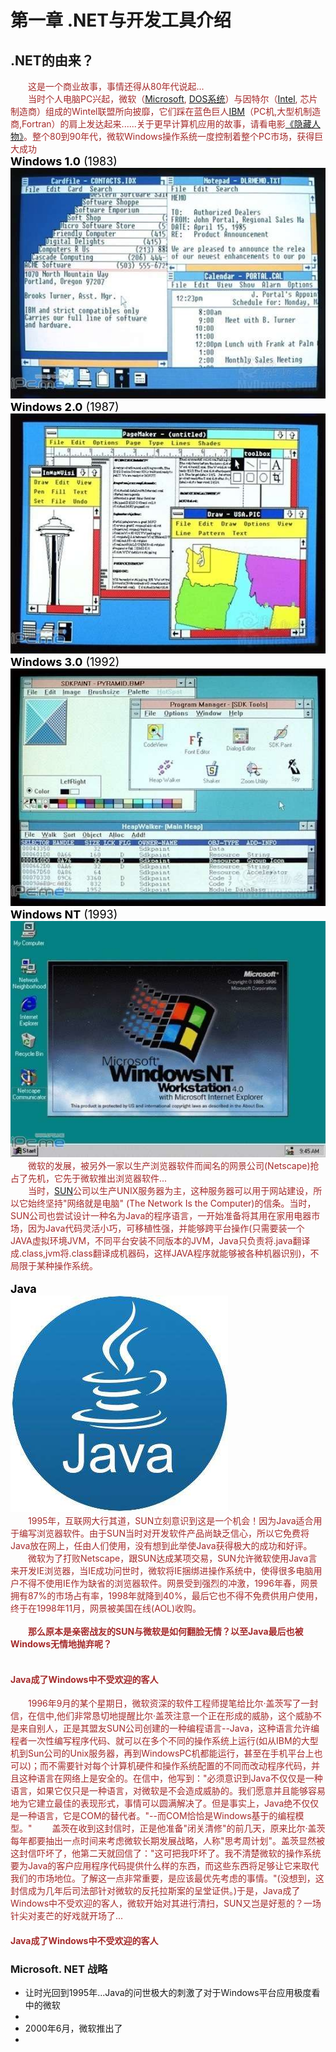 # **第一章  .NET与开发工具介绍**

## **.NET的由来**？
&emsp;&emsp;<font color = Brown>这是一个商业故事，事情还得从80年代说起...<br>
&emsp;&emsp;当时个人电脑PC兴起，微软（[Microsoft], [DOS系统]）与因特尔（[Intel], 芯片制造商）组成的Wintel联盟所向披靡，它们踩在蓝色巨人[IBM]（PC机,大型机制造商,Fortran）的肩上发达起来......关于更早计算机应用的故事，请看电影[《隐藏人物》]。整个80到90年代，微软Windows操作系统一度控制着整个PC市场，获得巨大成功
 <br><font color = black size =4> **Windows 1.0** (1983) </font> <br>![](./img/1.jpg) 
 <br><font color = black size =4> **Windows 2.0** (1987) </font> <br>![](./img/2.jpg) 
 <br><font color = black size =4> **Windows 3.0** (1992) </font> <br>![](./img/3.jpg) 
 <br><font color = black size =4> **Windows NT** (1993)  </font> <br>![](./img/5.jpg) 
<br>
&emsp;&emsp;微软的发展，被另外一家以生产浏览器软件而闻名的网景公司(Netscape)抢占了先机，它先于微软推出浏览器软件...<br>
&emsp;&emsp;当时，[SUN]公司以生产UNIX服务器为主，这种服务器可以用于网站建设，所以它始终坚持"网络就是电脑"
(The Network Is the Computer)的信条。当时，SUN公司也尝试设计一种名为Java的程序语言，一开始准备将其用在家用电器市场，因为Java代码灵活小巧，可移植性强，并能够跨平台操作(只需要装一个JAVA虚拟环境JVM，不同平台安装不同版本的JVM，Java只负责将.java翻译成.class,jvm将.class翻译成机器码，这样JAVA程序就能够被各种机器识别)，不局限于某种操作系统。
 <br><br><font color = black size =4> **Java**</font> <br>![](./img/java.jpg) <br>
&emsp;&emsp;1995年，互联网大行其道，SUN立刻意识到这是一个机会！因为Java适合用于编写浏览器软件。由于SUN当时对开发软件产品尚缺乏信心，所以它免费将Java放在网上，任由人们使用，没有想到此举使Java获得极大的成功和好评。<br>
&emsp;&emsp;微软为了打败Netscape，跟SUN达成某项交易，SUN允许微软使用Java言来开发IE浏览器，当IE成功问世时，微软将IE捆绑进操作系统中，使得很多电脑用户不得不使用IE作为缺省的浏览器软件。网景受到强烈的冲激，1996年春，网景拥有87%的市场占有率，1998年就降到40%，最后它也不得不免费供用户使用，终于在1998年11月，网景被美国在线(AOL)收购。<br><br>
&emsp;&emsp;**那么原本是亲密战友的SUN与微软是如何翻脸无情？以至Java最后也被Windows无情地抛弃呢？**<br><br>
#### Java成了Windows中不受欢迎的客人 <br>
&emsp;&emsp;1996年9月的某个星期日，微软资深的软件工程师提笔给比尔·盖茨写了一封信，在信中,他们非常恳切地提醒比尔·盖茨注意一个正在形成的威胁，这个威胁不是来自别人，正是其盟友SUN公司创建的一种编程语言--Java，这种语言允许编程者一次性编写程序代码、就可以在多个不同的操作系统上运行(如从IBM的大型机到Sun公司的Unix服务器，再到WindowsPC机都能运行，甚至在手机平台上也可以)；而不需要针对每个计算机硬件和操作系统配置的不同而改动程序代码，并且这种语言在网络上是安全的。在信中，他写到："必须意识到Java不仅仅是一种语言，如果它仅只是一种语言，对微软是不会造成威胁的。我们愿意并且能够容易地为它建立最佳的表现形式，事情可以圆满解决了。但是事实上，Java绝不仅仅是一种语言，它是COM的替代者。"--而COM恰恰是Windows基于的编程模型。"
&emsp;&emsp;盖茨在收到这封信时，正是他准备"闭关清修"的前几天，原来比尔·盖茨每年都要抽出一点时间来考虑微软长期发展战略，人称"思考周计划"。盖茨显然被这封信吓坏了，他第二天就回信了："这可把我吓坏了。我不清楚微软的操作系统要为Java的客户应用程序代码提供什么样的东西，而这些东西将足够让它来取代我们的市场地位。了解这一点非常重要，是应该最优先考虑的事情。"(没想到，这封信成为几年后司法部针对微软的反托拉斯案的呈堂证供。)于是，Java成了Windows中不受欢迎的客人，微软开始对其进行清扫，SUN又岂是好惹的？一场针尖对麦芒的好戏就开场了...
#### Java成了Windows中不受欢迎的客人 <br>
</font>

### Microsoft. NET 战略
* 让时光回到1995年...Java的问世极大的刺激了对于Windows平台应用极度看中的微软
* 
* 2000年6月，微软推出了
* 


<!-- 下面是本文档中用到的链接 --->
[《隐藏人物》]: https://baike.baidu.com/item/%E9%9A%90%E8%97%8F%E4%BA%BA%E7%89%A9/2454257?fr=aladdin
[DOS系统]:http://www.pc811.com/xitong/26367.html
[Microsoft]:https://www.microsoft.com/
[Intel]:https://www.intel.com/
[IBM]:https://www.ibm.com/
[微软与Netscape之间的恩怨]: https://en.wikipedia.org/wiki/Netscape
[SUN]:https://www.oracle.com/sun/index.html